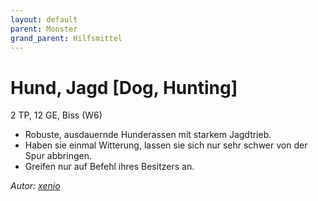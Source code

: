 ```yaml
---
layout: default
parent: Monster
grand_parent: Hilfsmittel
---
```


# Hund, Jagd [Dog, Hunting]
2 TP, 12 GE, Biss (W6)
- Robuste, ausdauernde Hunderassen mit starkem Jagdtrieb.
- Haben sie einmal Witterung, lassen sie sich nur sehr schwer von der Spur abbringen.
- Greifen nur auf Befehl ihres Besitzers an.

*Autor: [xenio](https://xenioinabottle.blogspot.com)*